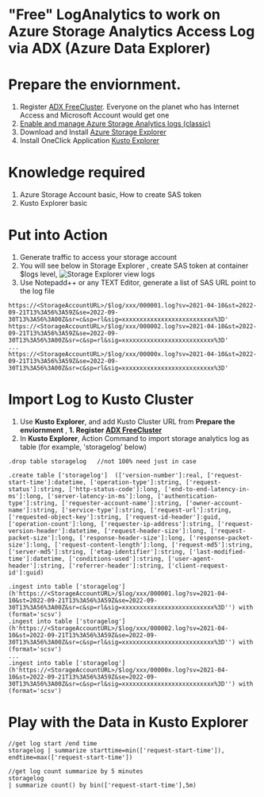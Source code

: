 # "Free" LogAnalytics to work on Azure Storage Analytics Access Log via ADX (Azure Data Explorer)

# Prepare the enviornment. 

1. Register [ADX FreeCluster](https://aka.ms/kustofree). Everyone on the planet who has Internet Access and Microsoft Account would get one
1. [Enable and manage Azure Storage Analytics logs (classic)](https://learn.microsoft.com/en-us/azure/storage/common/manage-storage-analytics-logs?tabs=azure-portal)
1. Download and Install [Azure Storage Explorer](https://azure.microsoft.com/en-us/products/storage/storage-explorer/)
1. Install OneClick Application [Kusto Explorer](https://aka.ms/ke)

# Knowledge required

1. Azure Storage Account basic, How to create SAS token
1. Kusto Explorer basic

# Put into Action

1. Generate traffic to access your storage account
1. You will see below in Storage Explorer , create SAS token at container $logs level, 
   ![Storage Explorer view logs](https://github.com/qliu95114/demystify/blob/main/analyzestoragelog/.image/image1.png?raw=true)
1. Use Notepadd++ or any TEXT Editor, generate a list of SAS URL point to the log file
```
https://<StorageAccountURL>/$log/xxx/000001.log?sv=2021-04-10&st=2022-09-21T13%3A56%3A59Z&se=2022-09-30T13%3A56%3A00Z&sr=c&sp=rl&sig=xxxxxxxxxxxxxxxxxxxxxxxxxx%3D'
https://<StorageAccountURL>/$log/xxx/000002.log?sv=2021-04-10&st=2022-09-21T13%3A56%3A59Z&se=2022-09-30T13%3A56%3A00Z&sr=c&sp=rl&sig=xxxxxxxxxxxxxxxxxxxxxxxxxx%3D'
...
https://<StorageAccountURL>/$log/xxx/00000x.log?sv=2021-04-10&st=2022-09-21T13%3A56%3A59Z&se=2022-09-30T13%3A56%3A00Z&sr=c&sp=rl&sig=xxxxxxxxxxxxxxxxxxxxxxxxxx%3D'
```

# Import Log to Kusto Cluster

1. Use **Kusto Explorer**, and add Kusto Cluster URL from **Prepare the enviornment** , **1. Register [ADX FreeCluster](https://aka.ms/kustofree)** 
1. In **Kusto Explorer**, Action Command to import storage analytics log as table (for example, 'storagelog' below)

```
.drop table storagelog   //not 100% need just in case
 
.create table ['storagelog']  (['version-number']:real, ['request-start-time']:datetime, ['operation-type']:string, ['request-status']:string, ['http-status-code']:long, ['end-to-end-latency-in-ms']:long, ['server-latency-in-ms']:long, ['authentication-type']:string, ['requester-account-name']:string, ['owner-account-name']:string, ['service-type']:string, ['request-url']:string, ['requested-object-key']:string, ['request-id-header']:guid, ['operation-count']:long, ['requester-ip-address']:string, ['request-version-header']:datetime, ['request-header-size']:long, ['request-packet-size']:long, ['response-header-size']:long, ['response-packet-size']:long, ['request-content-length']:long, ['request-md5']:string, ['server-md5']:string, ['etag-identifier']:string, ['last-modified-time']:datetime, ['conditions-used']:string, ['user-agent-header']:string, ['referrer-header']:string, ['client-request-id']:guid)
 
.ingest into table ['storagelog'] (h'https://<StorageAccountURL>/$log/xxx/000001.log?sv=2021-04-10&st=2022-09-21T13%3A56%3A59Z&se=2022-09-30T13%3A56%3A00Z&sr=c&sp=rl&sig=xxxxxxxxxxxxxxxxxxxxxxxxxx%3D'') with (format='scsv')
.ingest into table ['storagelog'] (h'https://<StorageAccountURL>/$log/xxx/000002.log?sv=2021-04-10&st=2022-09-21T13%3A56%3A59Z&se=2022-09-30T13%3A56%3A00Z&sr=c&sp=rl&sig=xxxxxxxxxxxxxxxxxxxxxxxxxx%3D'') with (format='scsv')
...
.ingest into table ['storagelog'] (h'https://<StorageAccountURL>/$log/xxx/00000x.log?sv=2021-04-10&st=2022-09-21T13%3A56%3A59Z&se=2022-09-30T13%3A56%3A00Z&sr=c&sp=rl&sig=xxxxxxxxxxxxxxxxxxxxxxxxxx%3D'') with (format='scsv')
```

# Play with the Data in Kusto Explorer 

```
//get log start /end time
storagelog | summarize starttime=min(['request-start-time']), endtime=max(['request-start-time'])

//get log count summarize by 5 minutes
storagelog
| summarize count() by bin(['request-start-time'],5m) 
```

